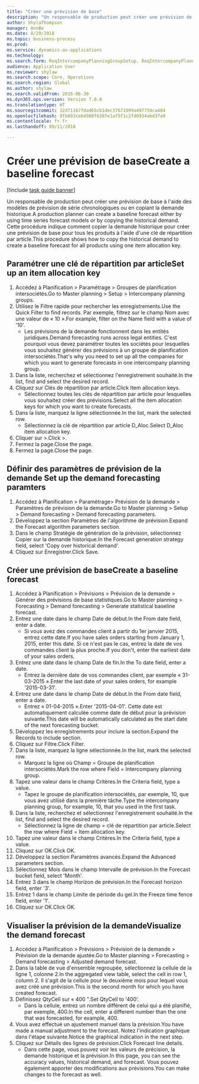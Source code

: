 ```yaml
--- 
title: "Créer une prévision de base"
description: "Un responsable de production peut créer une prévision de base à l'aide des modèles de prévision de série chronologiques ou en copiant la demande historique."
author: ShylaThompson
manager: AnnBe
ms.date: 8/29/2018
ms.topic: business-process
ms.prod: 
ms.service: dynamics-ax-applications
ms.technology: 
ms.search.form: ReqIntercompanyPlanningGroupSetup, ReqIntercompanyPlanningGroupAllocKeys, ReqDemPlanForecastParameters, ReqDemPlanCreateForecastDialog, SysQueryForm, ReqDemPlanForecastViewer
audience: Application User
ms.reviewer: shylaw
ms.search.scope: Core, Operations
ms.search.region: Global
ms.author: shylaw
ms.search.validFrom: 2016-06-30
ms.dyn365.ops.version: Version 7.0.0
ms.translationtype: HT
ms.sourcegitcommit: 32d71167fdad65cb1dec37671999a497759ca484
ms.openlocfilehash: 9fb603ce64988f638fe1af5f1c2fd0934abd37a9
ms.contentlocale: fr-fr
ms.lasthandoff: 09/11/2018

---
```

# <a name="create-a-baseline-forecast"></a><span data-ttu-id="df93a-103">Créer une prévision de base</span><span class="sxs-lookup"><span data-stu-id="df93a-103">Create a baseline forecast</span></span>

[!include [task guide banner](../../includes/task-guide-banner.md)]

<span data-ttu-id="df93a-104">Un responsable de production peut créer une prévision de base à l'aide des modèles de prévision de série chronologiques ou en copiant la demande historique.</span><span class="sxs-lookup"><span data-stu-id="df93a-104">A production planner can create a baseline forecast either by using time series forecast models or by copying the historical demand.</span></span> <span data-ttu-id="df93a-105">Cette procédure indique comment copier la demande historique pour créer une prévision de base pour tous les produits à l'aide d'une clé de répartition par article.</span><span class="sxs-lookup"><span data-stu-id="df93a-105">This procedure shows how to copy the historical demand to create a baseline forecast for all products using one item allocation key.</span></span> 


## <a name="set-up-an-item-allocation-key"></a><span data-ttu-id="df93a-106">Paramétrer une clé de répartition par article</span><span class="sxs-lookup"><span data-stu-id="df93a-106">Set up an item allocation key</span></span>
1. <span data-ttu-id="df93a-107">Accédez à Planification > Paramétrage > Groupes de planification intersociétés.</span><span class="sxs-lookup"><span data-stu-id="df93a-107">Go to Master planning > Setup > Intercompany planning groups.</span></span>
2. <span data-ttu-id="df93a-108">Utilisez le Filtre rapide pour rechercher les enregistrements.</span><span class="sxs-lookup"><span data-stu-id="df93a-108">Use the Quick Filter to find records.</span></span> <span data-ttu-id="df93a-109">Par exemple, filtrez sur le champ Nom avec une valeur de « 10 ».</span><span class="sxs-lookup"><span data-stu-id="df93a-109">For example, filter on the Name field with a value of '10'.</span></span>
    * <span data-ttu-id="df93a-110">Les prévisions de la demande fonctionnent dans les entités juridiques.</span><span class="sxs-lookup"><span data-stu-id="df93a-110">Demand forecasting runs across legal entities.</span></span> <span data-ttu-id="df93a-111">C'est pourquoi vous devez paramétrer toutes les sociétés pour lesquelles vous souhaitez générer des prévisions à un groupe de planification intersociétés.</span><span class="sxs-lookup"><span data-stu-id="df93a-111">That's why you need to set up all the companies for which you want to generate forecasts in one intercompany planning group.</span></span>  
3. <span data-ttu-id="df93a-112">Dans la liste, recherchez et sélectionnez l'enregistrement souhaité.</span><span class="sxs-lookup"><span data-stu-id="df93a-112">In the list, find and select the desired record.</span></span>
4. <span data-ttu-id="df93a-113">Cliquez sur Clés de répartition par article.</span><span class="sxs-lookup"><span data-stu-id="df93a-113">Click Item allocation keys.</span></span>
    * <span data-ttu-id="df93a-114">Sélectionnez toutes les clés de répartition par article pour lesquelles vous souhaitez créer des prévisions.</span><span class="sxs-lookup"><span data-stu-id="df93a-114">Select all the item allocation keys for which you want to create forecasts.</span></span>  
5. <span data-ttu-id="df93a-115">Dans la liste, marquez la ligne sélectionnée.</span><span class="sxs-lookup"><span data-stu-id="df93a-115">In the list, mark the selected row.</span></span>
    * <span data-ttu-id="df93a-116">Sélectionnez la clé de répartition par article D_Aloc.</span><span class="sxs-lookup"><span data-stu-id="df93a-116">Select D_Aloc item allocation key.</span></span>  
6. <span data-ttu-id="df93a-117">Cliquer sur >.</span><span class="sxs-lookup"><span data-stu-id="df93a-117">Click >.</span></span>
7. <span data-ttu-id="df93a-118">Fermez la page.</span><span class="sxs-lookup"><span data-stu-id="df93a-118">Close the page.</span></span>
8. <span data-ttu-id="df93a-119">Fermez la page.</span><span class="sxs-lookup"><span data-stu-id="df93a-119">Close the page.</span></span>

## <a name="set-up-the-demand-forecasting-paramters"></a><span data-ttu-id="df93a-120">Définir des paramètres de prévision de la demande </span><span class="sxs-lookup"><span data-stu-id="df93a-120">Set up the demand forecasting paramters</span></span>
1. <span data-ttu-id="df93a-121">Accédez à Planification > Paramétrage> Prévision de la demande > Paramètres de prévision de la demande.</span><span class="sxs-lookup"><span data-stu-id="df93a-121">Go to Master planning > Setup > Demand forecasting > Demand forecasting parameters.</span></span>
2. <span data-ttu-id="df93a-122">Développez la section Paramètres de l'algorithme de prévision.</span><span class="sxs-lookup"><span data-stu-id="df93a-122">Expand the Forecast algorithm parameters section.</span></span>
3. <span data-ttu-id="df93a-123">Dans le champ Stratégie de génération de la prévision, sélectionnez Copier sur la demande historique.</span><span class="sxs-lookup"><span data-stu-id="df93a-123">In the Forecast generation strategy field, select 'Copy over historical demand'.</span></span>
4. <span data-ttu-id="df93a-124">Cliquez sur Enregistrer.</span><span class="sxs-lookup"><span data-stu-id="df93a-124">Click Save.</span></span>

## <a name="create-a-baseline-forecast"></a><span data-ttu-id="df93a-125">Créer une prévision de base</span><span class="sxs-lookup"><span data-stu-id="df93a-125">Create a baseline forecast</span></span>
1. <span data-ttu-id="df93a-126">Accédez à Planification > Prévisions > Prévision de la demande > Générer des prévisions de base statistiques.</span><span class="sxs-lookup"><span data-stu-id="df93a-126">Go to Master planning > Forecasting > Demand forecasting > Generate statistical baseline forecast.</span></span>
2. <span data-ttu-id="df93a-127">Entrez une date dans le champ Date de début.</span><span class="sxs-lookup"><span data-stu-id="df93a-127">In the From date field, enter a date.</span></span>
    * <span data-ttu-id="df93a-128">Si vous avez des commandes client à partir du 1er janvier 2015, entrez cette date.</span><span class="sxs-lookup"><span data-stu-id="df93a-128">If you have sales orders starting from January 1, 2015, enter this date.</span></span> <span data-ttu-id="df93a-129">Si ce n'est pas le cas, entrez la date de vos commandes client la plus proche.</span><span class="sxs-lookup"><span data-stu-id="df93a-129">If you don't, enter the earliest date of your sales orders.</span></span>  
3. <span data-ttu-id="df93a-130">Entrez une date dans le champ Date de fin.</span><span class="sxs-lookup"><span data-stu-id="df93a-130">In the To date field, enter a date.</span></span>
    * <span data-ttu-id="df93a-131">Entrez la dernière date de vos commandes client, par exemple « 31-03-2015 ».</span><span class="sxs-lookup"><span data-stu-id="df93a-131">Enter the last date of your sales orders, for example '2015-03-31'.</span></span>  
4. <span data-ttu-id="df93a-132">Entrez une date dans le champ Date de début.</span><span class="sxs-lookup"><span data-stu-id="df93a-132">In the From date field, enter a date.</span></span>
    * <span data-ttu-id="df93a-133">Entrez « 01-04-2015 ».</span><span class="sxs-lookup"><span data-stu-id="df93a-133">Enter '2015-04-01'.</span></span> <span data-ttu-id="df93a-134">Cette date est automatiquement calculée comme date de début pour la prévision suivante.</span><span class="sxs-lookup"><span data-stu-id="df93a-134">This date will be automatically calculated as the start date of the next forecasting bucket.</span></span>  
5. <span data-ttu-id="df93a-135">Développez les enregistrements pour inclure la section.</span><span class="sxs-lookup"><span data-stu-id="df93a-135">Expand the Records to include section.</span></span>
6. <span data-ttu-id="df93a-136">Cliquez sur Filtre.</span><span class="sxs-lookup"><span data-stu-id="df93a-136">Click Filter.</span></span>
7. <span data-ttu-id="df93a-137">Dans la liste, marquez la ligne sélectionnée.</span><span class="sxs-lookup"><span data-stu-id="df93a-137">In the list, mark the selected row.</span></span>
    * <span data-ttu-id="df93a-138">Marquez la ligne où Champ = Groupe de planification intersociétés.</span><span class="sxs-lookup"><span data-stu-id="df93a-138">Mark the row where Field = Intercompany planning group.</span></span>  
8. <span data-ttu-id="df93a-139">Tapez une valeur dans le champ Critères.</span><span class="sxs-lookup"><span data-stu-id="df93a-139">In the Criteria field, type a value.</span></span>
    * <span data-ttu-id="df93a-140">Tapez le groupe de planification intersociétés, par exemple, 10, que vous avez utilisé dans la première tâche.</span><span class="sxs-lookup"><span data-stu-id="df93a-140">Type the intercompany planning group, for example, 10, that you used in the first task.</span></span>  
9. <span data-ttu-id="df93a-141">Dans la liste, recherchez et sélectionnez l'enregistrement souhaité.</span><span class="sxs-lookup"><span data-stu-id="df93a-141">In the list, find and select the desired record.</span></span>
    * <span data-ttu-id="df93a-142">Sélectionnez la ligne de champ = clé de répartition par article.</span><span class="sxs-lookup"><span data-stu-id="df93a-142">Select the row where Field = Item allocation key.</span></span>  
10. <span data-ttu-id="df93a-143">Tapez une valeur dans le champ Critères.</span><span class="sxs-lookup"><span data-stu-id="df93a-143">In the Criteria field, type a value.</span></span>
11. <span data-ttu-id="df93a-144">Cliquez sur OK.</span><span class="sxs-lookup"><span data-stu-id="df93a-144">Click OK.</span></span>
12. <span data-ttu-id="df93a-145">Développez la section Paramètres avancés.</span><span class="sxs-lookup"><span data-stu-id="df93a-145">Expand the Advanced parameters section.</span></span>
13. <span data-ttu-id="df93a-146">Sélectionnez Mois dans le champ Intervalle de prévision.</span><span class="sxs-lookup"><span data-stu-id="df93a-146">In the Forecast bucket field, select 'Month'.</span></span>
14. <span data-ttu-id="df93a-147">Entrez 3 dans le champ Horizon de prévision.</span><span class="sxs-lookup"><span data-stu-id="df93a-147">In the Forecast horizon field, enter '3'.</span></span>
15. <span data-ttu-id="df93a-148">Entrez 1 dans le champ Limite de période du gel.</span><span class="sxs-lookup"><span data-stu-id="df93a-148">In the Freeze time fence field, enter '1'.</span></span>
16. <span data-ttu-id="df93a-149">Cliquez sur OK.</span><span class="sxs-lookup"><span data-stu-id="df93a-149">Click OK.</span></span>

## <a name="visualize-the-demand-forecast"></a><span data-ttu-id="df93a-150">Visualiser la prévision de la demande</span><span class="sxs-lookup"><span data-stu-id="df93a-150">Visualize the demand forecast</span></span>
1. <span data-ttu-id="df93a-151">Accédez à Planification > Prévisions > Prévision de la demande > Prévision de la demande ajustée.</span><span class="sxs-lookup"><span data-stu-id="df93a-151">Go to Master planning > Forecasting > Demand forecasting > Adjusted demand forecast.</span></span>
2. <span data-ttu-id="df93a-152">Dans la table de vue d'ensemble regroupée, sélectionnez la cellule de la ligne 1, colonne 2.</span><span class="sxs-lookup"><span data-stu-id="df93a-152">In the aggregated view table, select the cell in row 1, column 2.</span></span> <span data-ttu-id="df93a-153">Il s'agit de la cellule pour le deuxième mois pour lequel vous avez créé une prévision.</span><span class="sxs-lookup"><span data-stu-id="df93a-153">This is the second month for which you have created forecast.</span></span>
3. <span data-ttu-id="df93a-154">Définissez QtyCell sur « 400 ".</span><span class="sxs-lookup"><span data-stu-id="df93a-154">Set QtyCell to '400'.</span></span>
    * <span data-ttu-id="df93a-155">Dans la cellule, entrez un nombre différent de celui qui a été planifié, par exemple, 400.</span><span class="sxs-lookup"><span data-stu-id="df93a-155">In the cell, enter a different number than the one that was forecasted, for example, 400.</span></span>  
4. <span data-ttu-id="df93a-156">Vous avez effectué un ajustement manuel dans la prévision.</span><span class="sxs-lookup"><span data-stu-id="df93a-156">You have made a manual adjustment to the forecast.</span></span> <span data-ttu-id="df93a-157">Notez l'indication graphique dans l'étape suivante.</span><span class="sxs-lookup"><span data-stu-id="df93a-157">Notice the graphical indication in the next step.</span></span>
5. <span data-ttu-id="df93a-158">Cliquez sur Détails des lignes de prévision.</span><span class="sxs-lookup"><span data-stu-id="df93a-158">Click Forecast line details.</span></span>
    * <span data-ttu-id="df93a-159">Dans cette page, vous pouvez voir les valeurs de précision, la demande historique et la prévision.</span><span class="sxs-lookup"><span data-stu-id="df93a-159">In this page, you can see the accuracy values, historical demand, and forecast.</span></span> <span data-ttu-id="df93a-160">Vous pouvez également apporter des modifications aux prévisions.</span><span class="sxs-lookup"><span data-stu-id="df93a-160">You can make changes to the forecast as well.</span></span>  


